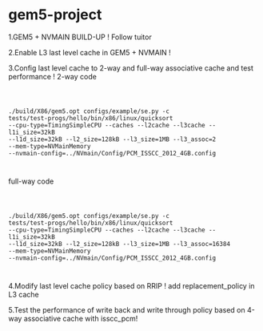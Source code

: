 # gem5-project

1.GEM5 + NVMAIN BUILD-UP !
Follow tuitor

2.Enable L3 last level cache in GEM5 + NVMAIN !


3.Config last level cache to  2-way and full-way associative cache and test performance !
2-way code

<code>
 
./build/X86/gem5.opt configs/example/se.py -c tests/test-progs/hello/bin/x86/linux/quicksort --cpu-type=TimingSimpleCPU --caches --l2cache --l3cache --l1i_size=32kB --l1d_size=32kB --l2_size=128kB --l3_size=1MB --l3_assoc=2 --mem-type=NVMainMemory --nvmain-config=../NVmain/Config/PCM_ISSCC_2012_4GB.config

</code>

full-way code

<code>
 
./build/X86/gem5.opt configs/example/se.py -c tests/test-progs/hello/bin/x86/linux/quicksort --cpu-type=TimingSimpleCPU --caches --l2cache --l3cache --l1i_size=32kB --l1d_size=32kB --l2_size=128kB --l3_size=1MB --l3_assoc=16384 --mem-type=NVMainMemory --nvmain-config=../NVmain/Config/PCM_ISSCC_2012_4GB.config

</code>


4.Modify last level cache policy based on RRIP !
add replacement_policy in L3 cache


5.Test the performance of write back and write through policy based on 4-way associative cache with isscc_pcm!
